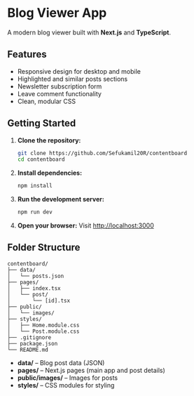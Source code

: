 # Blog Viewer App

A modern blog viewer built with **Next.js** and **TypeScript**.

## Features

- Responsive design for desktop and mobile
- Highlighted and similar posts sections
- Newsletter subscription form
- Leave comment functionality
- Clean, modular CSS

## Getting Started

1. **Clone the repository:**
   ```bash
   git clone https://github.com/Sefukamil20R/contentboard
   cd contentboard
   ```

2. **Install dependencies:**
   ```bash
   npm install
   ```

3. **Run the development server:**
   ```bash
   npm run dev
   ```

4. **Open your browser:**
   Visit [http://localhost:3000](http://localhost:3000)

## Folder Structure

```
contentboard/
├── data/
│   └── posts.json
├── pages/
│   ├── index.tsx
│   └── post/
│       └── [id].tsx
├── public/
│   └── images/
├── styles/
│   ├── Home.module.css
│   └── Post.module.css
├── .gitignore
├── package.json
└── README.md
```

- **data/** – Blog post data (JSON)
- **pages/** – Next.js pages (main app and post details)
- **public/images/** – Images for posts
- **styles/** – CSS modules for styling
